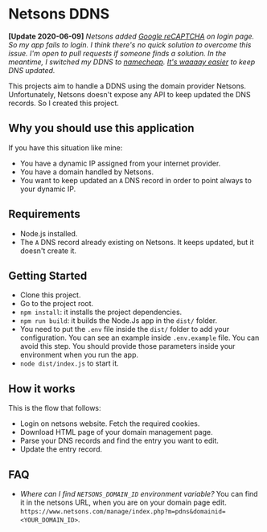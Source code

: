 # Netsons DDNS

**[Update 2020-06-09]** *Netsons added [Google reCAPTCHA](https://www.google.com/recaptcha/intro/v3.html) on login page. So my app fails to login. I think there's no quick solution to overcome this issue. I'm open to pull requests if someone finds a solution.*
*In the meantime, I switched my DDNS to [namecheap](https://www.namecheap.com/). [It's waaaay easier](https://www.namecheap.com/support/knowledgebase/article.aspx/29/11/how-do-i-use-a-browser-to-dynamically-update-the-hosts-ip) to keep DNS updated.*

This projects aim to handle a DDNS using the domain provider Netsons.
Unfortunately, Netsons doesn't expose any API to keep updated the DNS records. So I created this project.

## Why you should use this application

If you have this situation like mine:

- You have a dynamic IP assigned from your internet provider.
- You have a domain handled by Netsons.
- You want to keep updated an `A` DNS record in order to point always to your dynamic IP.

## Requirements

- Node.js installed.
- The `A` DNS record already existing on Netsons. It keeps updated, but it doesn't create it.

## Getting Started

- Clone this project.
- Go to the project root.
- `npm install`: it installs the project dependencies.
- `npm run build`: it builds the Node.Js app in the `dist/` folder.
- You need to put the `.env` file inside the `dist/` folder to add your configuration. You can see an example inside `.env.example` file.
  You can avoid this step. You should provide those parameters inside your environment when you run the app.
- `node dist/index.js` to start it.

## How it works

This is the flow that follows:

- Login on netsons website. Fetch the required cookies.
- Download HTML page of your domain management page.
- Parse your DNS records and find the entry you want to edit.
- Update the entry record.

## FAQ

- *Where can I find `NETSONS_DOMAIN_ID` environment variable?* You can find it in the netsons URL, when you are on your domain page edit.
  `https://www.netsons.com/manage/index.php?m=pdns&domainid=<YOUR_DOMAIN_ID>`.
